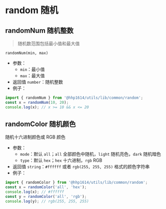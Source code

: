 # random 随机

## randomNum 随机整数

> 随机数范围包括最小值和最大值

```text
randomNum(min, max)
```

- 参数：
    - `min`：最小值
    - `max`：最大值
- 返回值 `number`：随机整数
- 例子：
```js
import { randomNum } from '@hhp1614/utils/lib/common/random';
const x = randomNum(10, 20);
console.log(x); // x >= 10 && x <= 20
```

## randomColor 随机颜色

随机十六进制颜色或 RGB 颜色

- 参数：
    - `mode`：默认 `all`；`all` 全部颜色中随机，`light` 随机亮色，`dark` 随机暗色
    - `type`：默认 `hex`；`hex` 十六进制，`rgb` RGB
- 返回值 `string`：`#ffffff` 或者 `rgb(255, 255, 255)` 格式的颜色字符串
- 例子：
```js
import { randomColor } from '@hhp1614/utils/lib/common/random';
const x = randomColor('all', 'hex');
console.log(x); // #ffffff
const y = randomColor('all', 'rgb');
console.log(y); // rgb(255, 255, 255)
```
